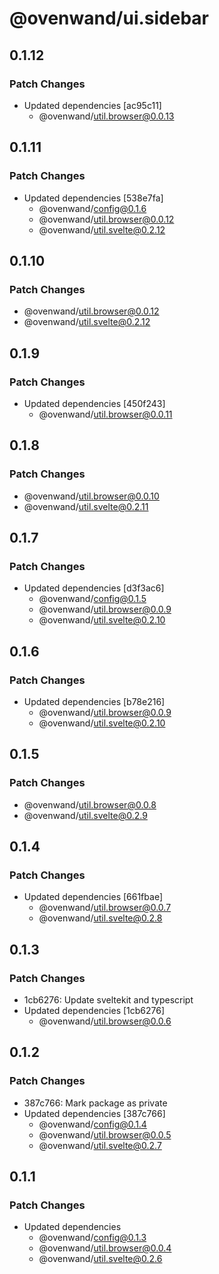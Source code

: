 # @ovenwand/ui.sidebar

## 0.1.12

### Patch Changes

- Updated dependencies [ac95c11]
  - @ovenwand/util.browser@0.0.13

## 0.1.11

### Patch Changes

- Updated dependencies [538e7fa]
  - @ovenwand/config@0.1.6
  - @ovenwand/util.browser@0.0.12
  - @ovenwand/util.svelte@0.2.12

## 0.1.10

### Patch Changes

- @ovenwand/util.browser@0.0.12
- @ovenwand/util.svelte@0.2.12

## 0.1.9

### Patch Changes

- Updated dependencies [450f243]
  - @ovenwand/util.browser@0.0.11

## 0.1.8

### Patch Changes

- @ovenwand/util.browser@0.0.10
- @ovenwand/util.svelte@0.2.11

## 0.1.7

### Patch Changes

- Updated dependencies [d3f3ac6]
  - @ovenwand/config@0.1.5
  - @ovenwand/util.browser@0.0.9
  - @ovenwand/util.svelte@0.2.10

## 0.1.6

### Patch Changes

- Updated dependencies [b78e216]
  - @ovenwand/util.browser@0.0.9
  - @ovenwand/util.svelte@0.2.10

## 0.1.5

### Patch Changes

- @ovenwand/util.browser@0.0.8
- @ovenwand/util.svelte@0.2.9

## 0.1.4

### Patch Changes

- Updated dependencies [661fbae]
  - @ovenwand/util.browser@0.0.7
  - @ovenwand/util.svelte@0.2.8

## 0.1.3

### Patch Changes

- 1cb6276: Update sveltekit and typescript
- Updated dependencies [1cb6276]
  - @ovenwand/util.browser@0.0.6

## 0.1.2

### Patch Changes

- 387c766: Mark package as private
- Updated dependencies [387c766]
  - @ovenwand/config@0.1.4
  - @ovenwand/util.browser@0.0.5
  - @ovenwand/util.svelte@0.2.7

## 0.1.1

### Patch Changes

- Updated dependencies
  - @ovenwand/config@0.1.3
  - @ovenwand/util.browser@0.0.4
  - @ovenwand/util.svelte@0.2.6
